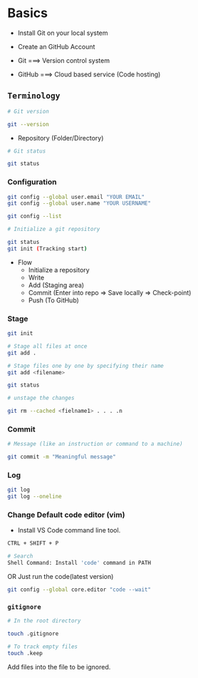 # Basics

- Install Git on your local system
- Create an GitHub Account

- Git ===> Version control system
- GitHub ===> Cloud based service (Code hosting)

## `Terminology`

```bash
# Git version

git --version
```

- Repository (Folder/Directory)

```bash
# Git status

git status
```

### Configuration

```bash
git config --global user.email "YOUR EMAIL"
git config --global user.name "YOUR USERNAME"

git config --list
```

```bash
# Initialize a git repository

git status
git init (Tracking start)
```

- Flow
  - Initialize a repository
  - Write
  - Add (Staging area)
  - Commit (Enter into repo => Save locally => Check-point)
  - Push (To GitHub)

### Stage

```bash
git init

# Stage all files at once
git add .

# Stage files one by one by specifying their name
git add <filename>

git status
```

```bash
# unstage the changes

git rm --cached <fielname1> . . . .n
```

### Commit

```bash
# Message (like an instruction or command to a machine)

git commit -m "Meaningful message"
```

### Log

```bash
git log
git log --oneline
```

### Change Default code editor (vim)

- Install VS Code command line tool.

```bash
CTRL + SHIFT + P

# Search
Shell Command: Install 'code' command in PATH
```

OR Just run the code(latest version)

```bash
git config --global core.editor "code --wait"
```

### `gitignore`

```bash
# In the root directory

touch .gitignore

# To track empty files
touch .keep
```

Add files into the file to be ignored.
